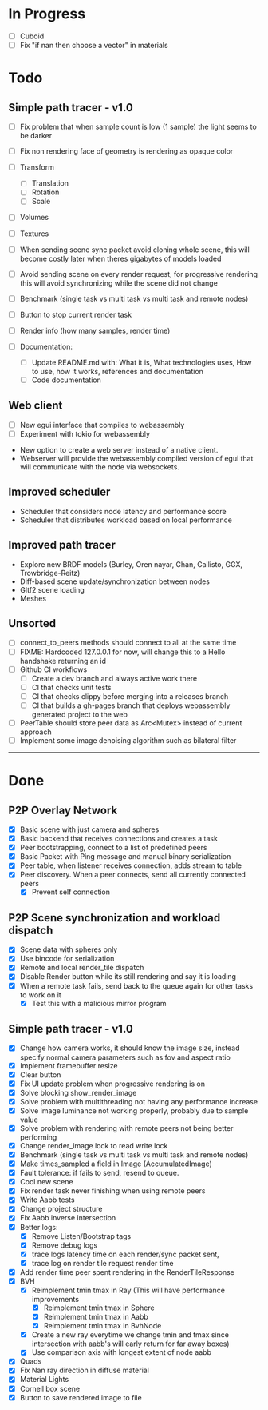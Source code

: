 # In Progress
- [ ] Cuboid
- [ ] Fix "if nan then choose a vector" in materials

# Todo
## Simple path tracer - v1.0
- [ ] Fix problem that when sample count is low (1 sample) the light seems to be darker
- [ ] Fix non rendering face of geometry is rendering as opaque color
- [ ] Transform
    - [ ] Translation
    - [ ] Rotation
    - [ ] Scale
- [ ] Volumes
- [ ] Textures
- [ ] When sending scene sync packet avoid cloning whole scene, this will become costly later when theres gigabytes of models loaded
- [ ] Avoid sending scene on every render request, for progressive rendering this will avoid synchronizing while the scene did not change
- [ ] Benchmark (single task vs multi task vs multi task and remote nodes)

- [ ] Button to stop current render task
- [ ] Render info (how many samples, render time)

- [ ] Documentation:
  - [ ] Update README.md with: What it is, What technologies uses, How to use,
  how it works, references and documentation
  - [ ] Code documentation

## Web client
- [ ] New egui interface that compiles to webassembly
- [ ] Experiment with tokio for webassembly
- New option to create a web server instead of a native client.
- Webserver will provide the webassembly compiled version of egui that will communicate
with the node via websockets.

## Improved scheduler
- Scheduler that considers node latency and performance score
- Scheduler that distributes workload based on local performance

## Improved path tracer
- Explore new BRDF models (Burley, Oren nayar, Chan, Callisto, GGX, Trowbridge-Reitz)
- Diff-based scene update/synchronization between nodes
- Gltf2 scene loading
- Meshes

## Unsorted
- [ ] connect_to_peers methods should connect to all at the same time
- [ ] FIXME: Hardcoded 127.0.0.1 for now, will change this to a Hello handshake returning an id
- [ ] Github CI workflows
    - [ ] Create a dev branch and always active work there
    - [ ] CI that checks unit tests
    - [ ] CI that checks clippy before merging into a releases branch
    - [ ] CI that builds a gh-pages branch that deploys webassembly generated project to the web
- [ ] PeerTable should store peer data as Arc<Mutex<Peer>> instead of current approach
- [ ] Implement some image denoising algorithm such as bilateral filter

____________________________________________________________________________________

# Done
## P2P Overlay Network
- [x] Basic scene with just camera and spheres
- [x] Basic backend that receives connections and creates a task
- [x] Peer bootstrapping, connect to a list of predefined peers
- [x] Basic Packet with Ping message and manual binary serialization
- [x] Peer table, when listener receives connection, adds stream to table
- [x] Peer discovery. When a peer connects, send all currently connected peers
    - [x] Prevent self connection

## P2P Scene synchronization and workload dispatch
- [x] Scene data with spheres only
- [x] Use bincode for serialization
- [x] Remote and local render_tile dispatch
- [x] Disable Render button while its still rendering and say it is loading
- [x] When a remote task fails, send back to the queue again for other tasks
to work on it
    - [x] Test this with a malicious mirror program

## Simple path tracer - v1.0
- [x] Change how camera works, it should know the image size, instead specify normal camera parameters such as fov and aspect ratio
- [x] Implement framebuffer resize
- [x] Clear button
- [x] Fix UI update problem when progressive rendering is on
- [x] Solve blocking show_render_image
- [x] Solve problem with multithreading not having any performance increase
- [x] Solve image luminance not working properly, probably due to sample value
- [x] Solve problem with rendering with remote peers not being better performing
- [x] Change render_image lock to read write lock
- [x] Benchmark (single task vs multi task vs multi task and remote nodes)
- [x] Make times_sampled a field in Image (AccumulatedImage)
- [x] Fault tolerance: if fails to send, resend to queue.
- [x] Cool new scene
- [x] Fix render task never finishing when using remote peers
- [x] Write Aabb tests
- [x] Change project structure
- [x] Fix Aabb inverse intersection
- [x] Better logs:
    - [x] Remove Listen/Bootstrap tags
    - [x] Remove debug logs
    - [x] trace logs latency time on each render/sync packet sent,
    - [x] trace log on render tile request render time
- [x] Add render time peer spent rendering in the RenderTileResponse
- [x] BVH
    - [x] Reimplement tmin tmax in Ray (This will have performance improvements
        - [x] Reimplement tmin tmax in Sphere
        - [x] Reimplement tmin tmax in Aabb
        - [x] Reimplement tmin tmax in BvhNode
    - [x] Create a new ray everytime we change tmin and tmax
    since intersection with aabb's will early return for far away boxes)
    - [x] Use comparison axis with longest extent of node aabb
- [x] Quads
- [x] Fix Nan ray direction in diffuse material
- [x] Material Lights
- [x] Cornell box scene
- [x] Button to save rendered image to file
